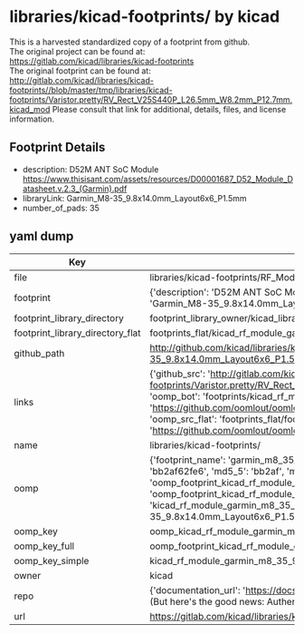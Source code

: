 # libraries/kicad-footprints/ by kicad  
This is a harvested standardized copy of a footprint from github.  
The original project can be found at:  
https://gitlab.com/kicad/libraries/kicad-footprints  
The original footprint can be found at:
http://gitlab.com/kicad/libraries/kicad-footprints//blob/master/tmp/libraries/kicad-footprints/Varistor.pretty/RV_Rect_V25S440P_L26.5mm_W8.2mm_P12.7mm.kicad_mod
Please consult that link for additional, details, files, and license information.  
## Footprint Details
* description: D52M ANT SoC Module https://www.thisisant.com/assets/resources/D00001687_D52_Module_Datasheet.v.2.3_(Garmin).pdf  
* libraryLink: Garmin_M8-35_9.8x14.0mm_Layout6x6_P1.5mm  
* number_of_pads: 35  
## yaml dump  
| Key | Value |  
| --- | --- |  
| file | libraries/kicad-footprints/RF_Module.pretty/Garmin_M8-35_9.8x14.0mm_Layout6x6_P1.5mm.kicad_mod |  
| footprint | {'description': 'D52M ANT SoC Module https://www.thisisant.com/assets/resources/D00001687_D52_Module_Datasheet.v.2.3_(Garmin).pdf', 'libraryLink': 'Garmin_M8-35_9.8x14.0mm_Layout6x6_P1.5mm', 'number_of_pads': 35} |  
| footprint_library_directory | footprint_library_owner/kicad_libraries/kicad-footprints/ |  
| footprint_library_directory_flat | footprints_flat/kicad_rf_module_garmin_m8_35_9_8x14_0mm_layout6x6_p1_5mm/working |  
| github_path | http://github.com/kicad/libraries/kicad-footprints//blob/master/tmp/libraries/kicad-footprints/RF_Module.pretty/Garmin_M8-35_9.8x14.0mm_Layout6x6_P1.5mm.kicad_mod |  
| links | {'github_src': 'http://gitlab.com/kicad/libraries/kicad-footprints//blob/master/tmp/libraries/kicad-footprints/Varistor.pretty/RV_Rect_V25S440P_L26.5mm_W8.2mm_P12.7mm.kicad_mod', 'github_src_repo': 'https://gitlab.com/kicad/libraries/kicad-footprints', 'oomp_bot': 'footprints/kicad_rf_module_garmin_m8_35_9_8x14_0mm_layout6x6_p1_5mm/working', 'oomp_bot_github': 'https://github.com/oomlout/oomlout_oomp_footprint_bot/tree/main/footprints/kicad_rf_module_garmin_m8_35_9_8x14_0mm_layout6x6_p1_5mm/working', 'oomp_src_flat': 'footprints_flat/footprints_flat/kicad_rf_module_garmin_m8_35_9_8x14_0mm_layout6x6_p1_5mm/working', 'oomp_src_flat_github': 'https://github.com/oomlout/oomlout_oomp_footprint_src/tree/main/footprints_flat/kicad_rf_module_garmin_m8_35_9_8x14_0mm_layout6x6_p1_5mm/working'} |  
| name | libraries/kicad-footprints/ |  
| oomp | {'footprint_name': 'garmin_m8_35_9_8x14_0mm_layout6x6_p1_5mm', 'library_name': 'rf_module', 'md5': 'bb2af62fe68037400aa0076070a3b78f', 'md5_10': 'bb2af62fe6', 'md5_5': 'bb2af', 'md5_6': 'bb2af6', 'oomp_key': 'oomp_kicad_rf_module_garmin_m8_35_9_8x14_0mm_layout6x6_p1_5mm', 'oomp_key_extra': 'oomp_footprint_kicad_rf_module_garmin_m8_35_9_8x14_0mm_layout6x6_p1_5mm', 'oomp_key_full': 'oomp_footprint_kicad_rf_module_garmin_m8_35_9_8x14_0mm_layout6x6_p1_5mm_bb2af6', 'oomp_key_simple': 'kicad_rf_module_garmin_m8_35_9_8x14_0mm_layout6x6_p1_5mm', 'original_filename': 'libraries/kicad-footprints/RF_Module.pretty/Garmin_M8-35_9.8x14.0mm_Layout6x6_P1.5mm.kicad_mod', 'owner_name': 'kicad'} |  
| oomp_key | oomp_kicad_rf_module_garmin_m8_35_9_8x14_0mm_layout6x6_p1_5mm |  
| oomp_key_full | oomp_footprint_kicad_rf_module_garmin_m8_35_9_8x14_0mm_layout6x6_p1_5mm |  
| oomp_key_simple | kicad_rf_module_garmin_m8_35_9_8x14_0mm_layout6x6_p1_5mm |  
| owner | kicad |  
| repo | {'documentation_url': 'https://docs.github.com/rest/overview/resources-in-the-rest-api#rate-limiting', 'message': "API rate limit exceeded for 84.66.173.59. (But here's the good news: Authenticated requests get a higher rate limit. Check out the documentation for more details.)"} |  
| url | https://gitlab.com/kicad/libraries/kicad-footprints |  

